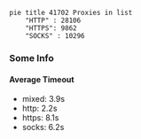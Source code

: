 
```mermaid
pie title 41702 Proxies in list
    "HTTP" : 28106
    "HTTPS": 9862
    "SOCKS" : 10296
```

### Some Info
#### Average Timeout

- mixed: 3.9s
- http: 2.2s
- https: 8.1s
- socks: 6.2s